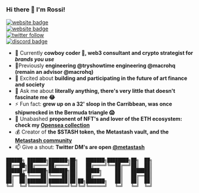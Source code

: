 ### Hi there 👋 I'm Rossi!

<!--[![discord badge](https://img.shields.io/badge/Metastash-5866f2?style=flat&logo=discord&logoColor=white)](https://discord.gg/NpUGsCS6q6)
[![twitter badge](https://img.shields.io/badge/@metastash-blue?style=flat&logo=twitter)](https://twitter.com/metastash)
[![website badge](https://img.shields.io/github/last-commit/CorradoRossi/metastash)](https://rssi.dev)
[![dribbble badge](https://img.shields.io/badge/@corradorossi-pink?style=flat&logo=dribbble)](https://dribbble.com/corradorossi)-->
[![website badge](https://img.shields.io/badge/rssi.dev-5c5e9c?style=flat&logo=openlayers)](https://rssi.dev)
<br/>
[![website badge](https://img.shields.io/badge/metastash.xyz-cd284c?style=flat&logo=crystal)](https://metastash.xyz)
<br/>
[![twitter follow](https://img.shields.io/twitter/follow/metastash?label=Metastash)](https://twitter.com/metastash)
<br/>
[![discord badge](https://img.shields.io/discord/829372121557762098?color=5866f2&labelColor=ffffff&logo=discord&label=Metastash&style=social)](https://discord.gg/NpUGsCS6q6)

- 🔭 Currently **cowboy coder 🤠, web3 consultant and crypto strategist for *brands you use***
- 🌱Previously **engineering @tryshowtime engineering @macrohq (remain an advisor @macrohq)**
- 🤔 Excited about **building and participating in the future of art finance and society**
- 💬 Ask me about **literally anything, there's very little that doesn't fascinate me 😂**
- ⚡ Fun fact: **grew up on a 32' sloop in the Carribbean, was once shipwrecked in the Bermuda triangle 😱**
- 🎨 Unabashed **proponent of NFT's and lover of the ETH ecosystem: check my [Opensea collection](https://opensea.io/rssi)**
- 💰 Creator of **the $STASH token, the Metastash vault, and the [Metastash community](https://discord.gg/NpUGsCS6q6)**
- 📫 Give a shout: **Twitter DM's are open [@metastash](https://twitter.com/metastash)**

```
██████╗ ███████╗███████╗██╗   ███████╗████████╗██╗  ██╗
██╔══██╗██╔════╝██╔════╝██║   ██╔════╝╚══██╔══╝██║  ██║
██████╔╝███████╗███████╗██║   █████╗     ██║   ███████║
██╔══██╗╚════██║╚════██║██║   ██╔══╝     ██║   ██╔══██║
██║  ██║███████║███████║██║██╗███████╗   ██║   ██║  ██║
╚═╝  ╚═╝╚══════╝╚══════╝╚═╝╚═╝╚══════╝   ╚═╝   ╚═╝  ╚═╝
                                                         
```
